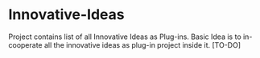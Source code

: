 # Innovative-Ideas
Project contains list of all Innovative Ideas as Plug-ins.
Basic Idea is to in-cooperate all the innovative ideas as plug-in project inside it.
[TO-DO]
